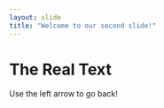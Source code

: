 ```yaml
---
layout: slide
title: "Welcome to our second slide!"
---
```

<h1>The Real Text</h2>
Use the left arrow to go back!
